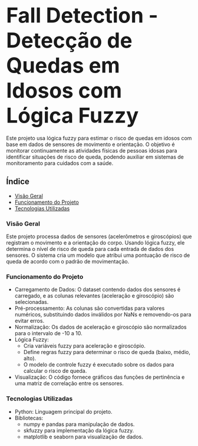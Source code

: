 # <span style="font-size: 2em;"> Fall Detection - Detecção de Quedas em Idosos com Lógica Fuzzy </span>

Este projeto usa lógica fuzzy para estimar o risco de quedas em idosos com base em dados de sensores de movimento e orientação. O objetivo é monitorar continuamente as atividades físicas de pessoas idosas para identificar situações de risco de queda, podendo auxiliar em sistemas de monitoramento para cuidados com a saúde.

## Índice

- [Visão Geral](#visão-geral)
- [Funcionamento do Projeto](#funcionamento-do-projeto)
- [Tecnologias Utilizadas](#tecnologias-utilizadas)


### Visão Geral
Este projeto processa dados de sensores (acelerômetros e giroscópios) que registram o movimento e a orientação do corpo. Usando lógica fuzzy, ele determina o nível de risco de queda para cada entrada de dados dos sensores. O sistema cria um modelo que atribui uma pontuação de risco de queda de acordo com o padrão de movimentação.

### Funcionamento do Projeto
- Carregamento de Dados: O dataset contendo dados dos sensores é carregado, e as colunas relevantes (aceleração e giroscópio) são selecionadas.
- Pré-processamento: As colunas são convertidas para valores numéricos, substituindo dados inválidos por NaNs e removendo-os para evitar erros.
- Normalização: Os dados de aceleração e giroscópio são normalizados para o intervalo de -10 a 10.
- Lógica Fuzzy:
  - Cria variáveis fuzzy para aceleração e giroscópio.
  - Define regras fuzzy para determinar o risco de queda (baixo, médio, alto).
  - O modelo de controle fuzzy é executado sobre os dados para calcular o risco de queda.
- Visualização: O código fornece gráficos das funções de pertinência e uma matriz de correlação entre os sensores.

### Tecnologias Utilizadas
- Python: Linguagem principal do projeto.
- Bibliotecas:
  - numpy e pandas para manipulação de dados.
  - skfuzzy para implementação da lógica fuzzy.
  - matplotlib e seaborn para visualização de dados.
